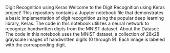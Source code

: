 Digit Recognition using Keras
Welcome to the Digit Recognition using Keras project!
This repository contains a Jupyter notebook file that demonstrates a basic implementation of digit recognition using the popular deep learning library, Keras. 
The code in this notebook utilizes a neural network to recognize handwritten digits from the MNIST dataset.
About the Dataset:
The code in this notebook uses the MNIST dataset, a collection of 28x28 grayscale images of handwritten digits (0 through 9).
Each image is labeled with the corresponding digit.
